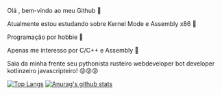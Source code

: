 




Olá , bem-vindo ao meu Github 👋

Atualmente estou estudando sobre Kernel Mode e Assembly x86 🙇                                    

Programação por hobbie 🙏

Apenas me interesso por C/C++ e Assembly 🧐

Saia da minha frente seu pythonista rusteiro webdeveloper bot developer kotlinzeiro javascripteiro! 😡😡😡


[![Top Langs](https://github-readme-stats.vercel.app/api/top-langs/?username=KB1te)](https://github.com/anuraghazra/github-readme-stats) [![Anurag's github stats](https://github-readme-stats.vercel.app/api?username=KB1te)](https://github.com/anuraghazra/github-readme-stats)


